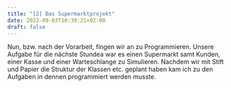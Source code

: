 ```yaml
---
title: "[2] Das Supermarktprojekt"
date: 2022-09-03T10:39:21+02:00
draft: false
---
```


Nun, bzw. nach der Vorarbeit, fingen wir an zu Programmieren. Unsere Aufgabe für die nächste Stundea war es einen Supermarkt samt Kunden,
einer Kasse und einer Warteschlange zu Simulieren. Nachdem wir mit Stift und Papier die Struktur der Klassen etc. geplant haben kam ich zu den Aufgaben in dennen programmiert werden
musste.